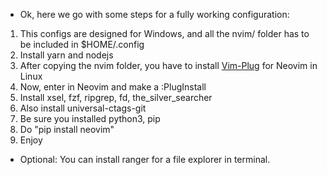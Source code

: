- Ok, here we go with some steps for a fully working configuration:

1. This configs are designed for Windows, and all the nvim/ folder has to be included in $HOME/.config
2. Install yarn and nodejs
3. After copying the nvim folder, you have to install [Vim-Plug](https://github.com/junegunn/vim-plug) for Neovim in Linux
4. Now, enter in Neovim and make a :PlugInstall
5. Install xsel, fzf, ripgrep, fd, the_silver_searcher
6. Also install universal-ctags-git
7. Be sure you installed python3, pip
8. Do "pip install neovim"
10. Enjoy

- Optional: You can install ranger for a file explorer in terminal.
